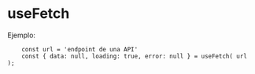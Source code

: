 # useFetch

Ejemplo:
```
    const url = 'endpoint de una API'
    const { data: null, loading: true, error: null } = useFetch( url );

```